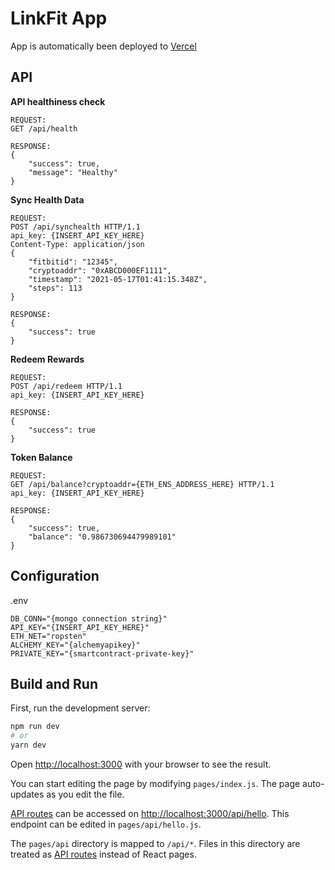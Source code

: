 # LinkFit App #
App is automatically been deployed to [Vercel](https://linkfit.vercel.app/)

## API ##

**API healthiness check**
```
REQUEST:
GET /api/health

RESPONSE:
{
    "success": true,
    "message": "Healthy"
}
```

**Sync Health Data**
```
REQUEST:
POST /api/synchealth HTTP/1.1
api_key: {INSERT_API_KEY_HERE}
Content-Type: application/json
{
    "fitbitid": "12345",
    "cryptoaddr": "0xABCD000EF1111",
    "timestamp": "2021-05-17T01:41:15.348Z",
    "steps": 113
}

RESPONSE:
{
    "success": true
}
```

**Redeem Rewards**
```
REQUEST:
POST /api/redeem HTTP/1.1
api_key: {INSERT_API_KEY_HERE}

RESPONSE:
{
    "success": true
}
```

**Token Balance**
```
REQUEST:
GET /api/balance?cryptoaddr={ETH_ENS_ADDRESS_HERE} HTTP/1.1
api_key: {INSERT_API_KEY_HERE}

RESPONSE:
{
    "success": true,
    "balance": "0.986730694479989101"
}
```

## Configuration

.env
```
DB_CONN="{mongo connection string}"
API_KEY="{INSERT_API_KEY_HERE}"
ETH_NET="ropsten"
ALCHEMY_KEY="{alchemyapikey}"
PRIVATE_KEY="{smartcontract-private-key}"
```

## Build and Run

First, run the development server:

```bash
npm run dev
# or
yarn dev
```

Open [http://localhost:3000](http://localhost:3000) with your browser to see the result.

You can start editing the page by modifying `pages/index.js`. The page auto-updates as you edit the file.

[API routes](https://nextjs.org/docs/api-routes/introduction) can be accessed on [http://localhost:3000/api/hello](http://localhost:3000/api/hello). This endpoint can be edited in `pages/api/hello.js`.

The `pages/api` directory is mapped to `/api/*`. Files in this directory are treated as [API routes](https://nextjs.org/docs/api-routes/introduction) instead of React pages.